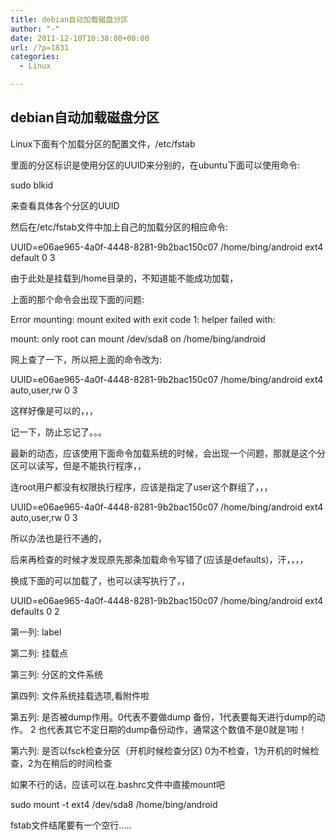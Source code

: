 ```yaml
---
title: debian自动加载磁盘分区
author: "-"
date: 2011-12-10T10:38:00+00:00
url: /?p=1831
categories:
  - Linux

---
```

## debian自动加载磁盘分区
Linux下面有个加载分区的配置文件，/etc/fstab
  
里面的分区标识是使用分区的UUID来分别的，在ubuntu下面可以使用命令: 
  
sudo blkid
  
来查看具体各个分区的UUID
  
然后在/etc/fstab文件中加上自己的加载分区的相应命令: 
  
UUID=e06ae965-4a0f-4448-8281-9b2bac150c07 /home/bing/android ext4 default 0 3
  
由于此处是挂载到/home目录的，不知道能不能成功加载，
  
上面的那个命令会出现下面的问题: 
  
Error mounting: mount exited with exit code 1: helper failed with:
  
mount: only root can mount /dev/sda8 on /home/bing/android
  
网上查了一下，所以把上面的命令改为: 
  
UUID=e06ae965-4a0f-4448-8281-9b2bac150c07 /home/bing/android ext4 auto,user,rw 0 3
  
这样好像是可以的，，，
  
记一下，防止忘记了。。。
  
最新的动态，应该使用下面命令加载系统的时候，会出现一个问题，那就是这个分区可以读写，但是不能执行程序，，
  
连root用户都没有权限执行程序，应该是指定了user这个群组了，，，
  
UUID=e06ae965-4a0f-4448-8281-9b2bac150c07 /home/bing/android ext4 auto,user,rw 0 3
  
所以办法也是行不通的，
  
后来再检查的时候才发现原先那条加载命令写错了(应该是defaults)，汗，，，，
  
换成下面的可以加载了，也可以读写执行了，，
  
UUID=e06ae965-4a0f-4448-8281-9b2bac150c07 /home/bing/android ext4 defaults 0 2
  
第一列: label
  
第二列: 挂载点
  
第三列: 分区的文件系统
  
第四列: 文件系统挂载选项,看附件啦
  
第五列: 是否被dump作用。0代表不要做dump 备份，1代表要每天进行dump的动作。 2 也代表其它不定日期的dump备份动作，通常这个数值不是0就是1啦！
  
第六列: 是否以fsck检查分区（开机时候检查分区) 0为不检查，1为开机的时候检查，2为在稍后的时间检查
  
如果不行的话，应该可以在.bashrc文件中直接mount吧
  
sudo mount -t ext4 /dev/sda8 /home/bing/android
  
fstab文件结尾要有一个空行.....